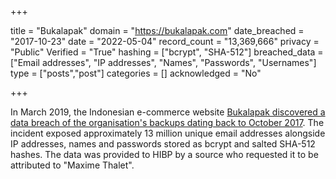 +++

title = "Bukalapak"
domain = "https://bukalapak.com"
date_breached = "2017-10-23"
date = "2022-05-04"
record_count = "13,369,666"
privacy = "Public"
Verified = "True"
hashing = ["bcrypt", "SHA-512"]
breached_data = ["Email addresses", "IP addresses", "Names", "Passwords", "Usernames"]
type = ["posts","post"]
categories = []
acknowledged = "No"


+++


In March 2019, the Indonesian e-commerce website <a href="https://www.bukalapak.com/blog/feature-updates/petunjuk-teknis-105502" target="_blank" rel="noopener">Bukalapak discovered a data breach of the organisation's backups dating back to October 2017</a>. The incident exposed approximately 13 million unique email addresses alongside IP addresses, names and passwords stored as bcrypt and salted SHA-512 hashes. The data was provided to HIBP by a source who requested it to be attributed to &quot;Maxime Thalet&quot;.

